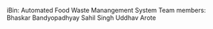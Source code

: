 iBin: Automated Food Waste Manangement System
Team members:
Bhaskar Bandyopadhyay
Sahil Singh
Uddhav Arote

